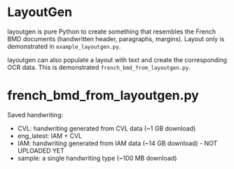 # LayoutGen

layoutgen is pure Python to create something that resembles the French BMD documents (handwritten header, paragraphs, margins). Layout only is demonstrated in `example_layoutgen.py`.

layoutgen can also populate a layout with text and create the corresponding OCR data. This is demonstrated `french_bmd_from_layoutgen.py`.

# french_bmd_from_layoutgen.py

Saved handwriting:
* CVL: handwriting generated from CVL data (~1 GB download)
* eng_latest: IAM + CVL
* IAM: handwriting generated from IAM data (~14 GB download) - NOT UPLOADED YET
* sample: a single handwriting type (~100 MB download)